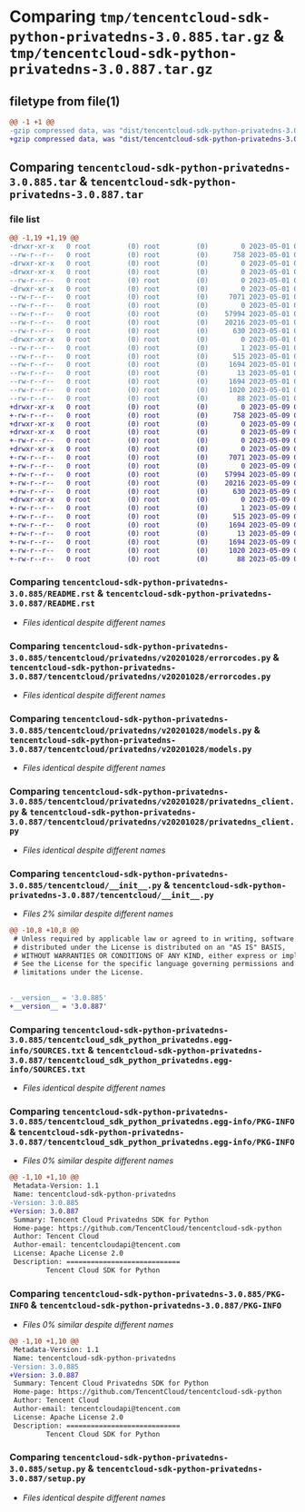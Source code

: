 # Comparing `tmp/tencentcloud-sdk-python-privatedns-3.0.885.tar.gz` & `tmp/tencentcloud-sdk-python-privatedns-3.0.887.tar.gz`

## filetype from file(1)

```diff
@@ -1 +1 @@
-gzip compressed data, was "dist/tencentcloud-sdk-python-privatedns-3.0.885.tar", last modified: Mon May  1 00:47:09 2023, max compression
+gzip compressed data, was "dist/tencentcloud-sdk-python-privatedns-3.0.887.tar", last modified: Tue May  9 03:11:29 2023, max compression
```

## Comparing `tencentcloud-sdk-python-privatedns-3.0.885.tar` & `tencentcloud-sdk-python-privatedns-3.0.887.tar`

### file list

```diff
@@ -1,19 +1,19 @@
-drwxr-xr-x   0 root         (0) root         (0)        0 2023-05-01 00:47:09.000000 tencentcloud-sdk-python-privatedns-3.0.885/
--rw-r--r--   0 root         (0) root         (0)      758 2023-05-01 00:47:09.000000 tencentcloud-sdk-python-privatedns-3.0.885/README.rst
-drwxr-xr-x   0 root         (0) root         (0)        0 2023-05-01 00:47:09.000000 tencentcloud-sdk-python-privatedns-3.0.885/tencentcloud/
-drwxr-xr-x   0 root         (0) root         (0)        0 2023-05-01 00:47:09.000000 tencentcloud-sdk-python-privatedns-3.0.885/tencentcloud/privatedns/
--rw-r--r--   0 root         (0) root         (0)        0 2023-05-01 00:47:09.000000 tencentcloud-sdk-python-privatedns-3.0.885/tencentcloud/privatedns/__init__.py
-drwxr-xr-x   0 root         (0) root         (0)        0 2023-05-01 00:47:09.000000 tencentcloud-sdk-python-privatedns-3.0.885/tencentcloud/privatedns/v20201028/
--rw-r--r--   0 root         (0) root         (0)     7071 2023-05-01 00:47:09.000000 tencentcloud-sdk-python-privatedns-3.0.885/tencentcloud/privatedns/v20201028/errorcodes.py
--rw-r--r--   0 root         (0) root         (0)        0 2023-05-01 00:47:09.000000 tencentcloud-sdk-python-privatedns-3.0.885/tencentcloud/privatedns/v20201028/__init__.py
--rw-r--r--   0 root         (0) root         (0)    57994 2023-05-01 00:47:09.000000 tencentcloud-sdk-python-privatedns-3.0.885/tencentcloud/privatedns/v20201028/models.py
--rw-r--r--   0 root         (0) root         (0)    20216 2023-05-01 00:47:09.000000 tencentcloud-sdk-python-privatedns-3.0.885/tencentcloud/privatedns/v20201028/privatedns_client.py
--rw-r--r--   0 root         (0) root         (0)      630 2023-05-01 00:47:09.000000 tencentcloud-sdk-python-privatedns-3.0.885/tencentcloud/__init__.py
-drwxr-xr-x   0 root         (0) root         (0)        0 2023-05-01 00:47:09.000000 tencentcloud-sdk-python-privatedns-3.0.885/tencentcloud_sdk_python_privatedns.egg-info/
--rw-r--r--   0 root         (0) root         (0)        1 2023-05-01 00:47:09.000000 tencentcloud-sdk-python-privatedns-3.0.885/tencentcloud_sdk_python_privatedns.egg-info/dependency_links.txt
--rw-r--r--   0 root         (0) root         (0)      515 2023-05-01 00:47:09.000000 tencentcloud-sdk-python-privatedns-3.0.885/tencentcloud_sdk_python_privatedns.egg-info/SOURCES.txt
--rw-r--r--   0 root         (0) root         (0)     1694 2023-05-01 00:47:09.000000 tencentcloud-sdk-python-privatedns-3.0.885/tencentcloud_sdk_python_privatedns.egg-info/PKG-INFO
--rw-r--r--   0 root         (0) root         (0)       13 2023-05-01 00:47:09.000000 tencentcloud-sdk-python-privatedns-3.0.885/tencentcloud_sdk_python_privatedns.egg-info/top_level.txt
--rw-r--r--   0 root         (0) root         (0)     1694 2023-05-01 00:47:09.000000 tencentcloud-sdk-python-privatedns-3.0.885/PKG-INFO
--rw-r--r--   0 root         (0) root         (0)     1020 2023-05-01 00:47:09.000000 tencentcloud-sdk-python-privatedns-3.0.885/setup.py
--rw-r--r--   0 root         (0) root         (0)       88 2023-05-01 00:47:09.000000 tencentcloud-sdk-python-privatedns-3.0.885/setup.cfg
+drwxr-xr-x   0 root         (0) root         (0)        0 2023-05-09 03:11:29.000000 tencentcloud-sdk-python-privatedns-3.0.887/
+-rw-r--r--   0 root         (0) root         (0)      758 2023-05-09 03:11:29.000000 tencentcloud-sdk-python-privatedns-3.0.887/README.rst
+drwxr-xr-x   0 root         (0) root         (0)        0 2023-05-09 03:11:29.000000 tencentcloud-sdk-python-privatedns-3.0.887/tencentcloud/
+drwxr-xr-x   0 root         (0) root         (0)        0 2023-05-09 03:11:29.000000 tencentcloud-sdk-python-privatedns-3.0.887/tencentcloud/privatedns/
+-rw-r--r--   0 root         (0) root         (0)        0 2023-05-09 03:11:29.000000 tencentcloud-sdk-python-privatedns-3.0.887/tencentcloud/privatedns/__init__.py
+drwxr-xr-x   0 root         (0) root         (0)        0 2023-05-09 03:11:29.000000 tencentcloud-sdk-python-privatedns-3.0.887/tencentcloud/privatedns/v20201028/
+-rw-r--r--   0 root         (0) root         (0)     7071 2023-05-09 03:11:29.000000 tencentcloud-sdk-python-privatedns-3.0.887/tencentcloud/privatedns/v20201028/errorcodes.py
+-rw-r--r--   0 root         (0) root         (0)        0 2023-05-09 03:11:29.000000 tencentcloud-sdk-python-privatedns-3.0.887/tencentcloud/privatedns/v20201028/__init__.py
+-rw-r--r--   0 root         (0) root         (0)    57994 2023-05-09 03:11:29.000000 tencentcloud-sdk-python-privatedns-3.0.887/tencentcloud/privatedns/v20201028/models.py
+-rw-r--r--   0 root         (0) root         (0)    20216 2023-05-09 03:11:29.000000 tencentcloud-sdk-python-privatedns-3.0.887/tencentcloud/privatedns/v20201028/privatedns_client.py
+-rw-r--r--   0 root         (0) root         (0)      630 2023-05-09 03:11:29.000000 tencentcloud-sdk-python-privatedns-3.0.887/tencentcloud/__init__.py
+drwxr-xr-x   0 root         (0) root         (0)        0 2023-05-09 03:11:29.000000 tencentcloud-sdk-python-privatedns-3.0.887/tencentcloud_sdk_python_privatedns.egg-info/
+-rw-r--r--   0 root         (0) root         (0)        1 2023-05-09 03:11:29.000000 tencentcloud-sdk-python-privatedns-3.0.887/tencentcloud_sdk_python_privatedns.egg-info/dependency_links.txt
+-rw-r--r--   0 root         (0) root         (0)      515 2023-05-09 03:11:29.000000 tencentcloud-sdk-python-privatedns-3.0.887/tencentcloud_sdk_python_privatedns.egg-info/SOURCES.txt
+-rw-r--r--   0 root         (0) root         (0)     1694 2023-05-09 03:11:29.000000 tencentcloud-sdk-python-privatedns-3.0.887/tencentcloud_sdk_python_privatedns.egg-info/PKG-INFO
+-rw-r--r--   0 root         (0) root         (0)       13 2023-05-09 03:11:29.000000 tencentcloud-sdk-python-privatedns-3.0.887/tencentcloud_sdk_python_privatedns.egg-info/top_level.txt
+-rw-r--r--   0 root         (0) root         (0)     1694 2023-05-09 03:11:29.000000 tencentcloud-sdk-python-privatedns-3.0.887/PKG-INFO
+-rw-r--r--   0 root         (0) root         (0)     1020 2023-05-09 03:11:29.000000 tencentcloud-sdk-python-privatedns-3.0.887/setup.py
+-rw-r--r--   0 root         (0) root         (0)       88 2023-05-09 03:11:29.000000 tencentcloud-sdk-python-privatedns-3.0.887/setup.cfg
```

### Comparing `tencentcloud-sdk-python-privatedns-3.0.885/README.rst` & `tencentcloud-sdk-python-privatedns-3.0.887/README.rst`

 * *Files identical despite different names*

### Comparing `tencentcloud-sdk-python-privatedns-3.0.885/tencentcloud/privatedns/v20201028/errorcodes.py` & `tencentcloud-sdk-python-privatedns-3.0.887/tencentcloud/privatedns/v20201028/errorcodes.py`

 * *Files identical despite different names*

### Comparing `tencentcloud-sdk-python-privatedns-3.0.885/tencentcloud/privatedns/v20201028/models.py` & `tencentcloud-sdk-python-privatedns-3.0.887/tencentcloud/privatedns/v20201028/models.py`

 * *Files identical despite different names*

### Comparing `tencentcloud-sdk-python-privatedns-3.0.885/tencentcloud/privatedns/v20201028/privatedns_client.py` & `tencentcloud-sdk-python-privatedns-3.0.887/tencentcloud/privatedns/v20201028/privatedns_client.py`

 * *Files identical despite different names*

### Comparing `tencentcloud-sdk-python-privatedns-3.0.885/tencentcloud/__init__.py` & `tencentcloud-sdk-python-privatedns-3.0.887/tencentcloud/__init__.py`

 * *Files 2% similar despite different names*

```diff
@@ -10,8 +10,8 @@
 # Unless required by applicable law or agreed to in writing, software
 # distributed under the License is distributed on an "AS IS" BASIS,
 # WITHOUT WARRANTIES OR CONDITIONS OF ANY KIND, either express or implied.
 # See the License for the specific language governing permissions and
 # limitations under the License.
 
 
-__version__ = '3.0.885'
+__version__ = '3.0.887'
```

### Comparing `tencentcloud-sdk-python-privatedns-3.0.885/tencentcloud_sdk_python_privatedns.egg-info/SOURCES.txt` & `tencentcloud-sdk-python-privatedns-3.0.887/tencentcloud_sdk_python_privatedns.egg-info/SOURCES.txt`

 * *Files identical despite different names*

### Comparing `tencentcloud-sdk-python-privatedns-3.0.885/tencentcloud_sdk_python_privatedns.egg-info/PKG-INFO` & `tencentcloud-sdk-python-privatedns-3.0.887/tencentcloud_sdk_python_privatedns.egg-info/PKG-INFO`

 * *Files 0% similar despite different names*

```diff
@@ -1,10 +1,10 @@
 Metadata-Version: 1.1
 Name: tencentcloud-sdk-python-privatedns
-Version: 3.0.885
+Version: 3.0.887
 Summary: Tencent Cloud Privatedns SDK for Python
 Home-page: https://github.com/TencentCloud/tencentcloud-sdk-python
 Author: Tencent Cloud
 Author-email: tencentcloudapi@tencent.com
 License: Apache License 2.0
 Description: ============================
         Tencent Cloud SDK for Python
```

### Comparing `tencentcloud-sdk-python-privatedns-3.0.885/PKG-INFO` & `tencentcloud-sdk-python-privatedns-3.0.887/PKG-INFO`

 * *Files 0% similar despite different names*

```diff
@@ -1,10 +1,10 @@
 Metadata-Version: 1.1
 Name: tencentcloud-sdk-python-privatedns
-Version: 3.0.885
+Version: 3.0.887
 Summary: Tencent Cloud Privatedns SDK for Python
 Home-page: https://github.com/TencentCloud/tencentcloud-sdk-python
 Author: Tencent Cloud
 Author-email: tencentcloudapi@tencent.com
 License: Apache License 2.0
 Description: ============================
         Tencent Cloud SDK for Python
```

### Comparing `tencentcloud-sdk-python-privatedns-3.0.885/setup.py` & `tencentcloud-sdk-python-privatedns-3.0.887/setup.py`

 * *Files identical despite different names*

